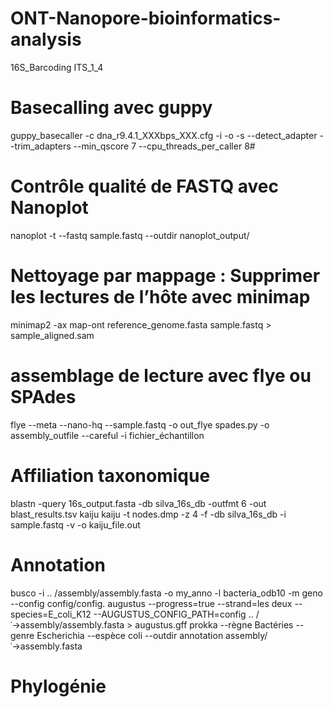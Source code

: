 # ONT-Nanopore-bioinformatics-analysis
16S_Barcoding  ITS_1_4
# Basecalling avec guppy
guppy_basecaller -c dna_r9.4.1_XXXbps_XXX.cfg -i -o -s --detect_adapter --trim_adapters --min_qscore 7 --cpu_threads_per_caller 8#
# Contrôle qualité de FASTQ avec Nanoplot
nanoplot -t --fastq sample.fastq --outdir nanoplot_output/
# Nettoyage par mappage : Supprimer les lectures de l’hôte avec minimap
minimap2 -ax map-ont reference_genome.fasta sample.fastq > sample_aligned.sam
# assemblage de lecture avec flye ou SPAdes
flye --meta --nano-hq --sample.fastq -o out_flye spades.py -o assembly_outfile --careful -i fichier_échantillon
# Affiliation taxonomique
blastn -query 16s_output.fasta -db silva_16s_db -outfmt 6 -out blast_results.tsv kaiju kaiju -t nodes.dmp -z 4 -f -db silva_16s_db -i sample.fastq -v -o kaiju_file.out
# Annotation
busco -i .. /assembly/assembly.fasta -o my_anno -l bacteria_odb10 -m geno --config config/config. augustus --progress=true --strand=les deux --species=E_coli_K12 --AUGUSTUS_CONFIG_PATH=config .. / ˓→assembly/assembly.fasta > augustus.gff prokka --règne Bactéries --genre Escherichia --espèce coli --outdir annotation assembly/ ˓→assembly.fasta
# Phylogénie
